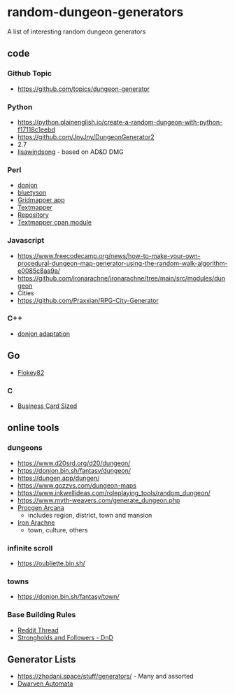 # random-dungeon-generators
A list of interesting random dungeon generators

## code
### Github Topic
- https://github.com/topics/dungeon-generator

### Python
- https://python.plainenglish.io/create-a-random-dungeon-with-python-f17118c1eebd
- https://github.com/JnyJny/DungeonGenerator2
- 2.7
 - [lisawindsong](https://github.com/lisawindsong/DungeonCreator) - based on AD&D DMG
### Perl
- [donjon](https://donjon.bin.sh/code/dungeon/)
- [bluetyson](https://github.com/bluetyson/donjonrp/blob/master/dungeon/dungeon.pl) 
- [Gridmapper app](https://alexschroeder.ch/cgit/gridmapper/about/)
 - [Textmapper](https://campaignwiki.org/text-mapper/gridmapper?type=square)
 - [Repository](https://alexschroeder.ch/software/Gridmapper)
- [Textmapper cpan module](https://metacpan.org/pod/Game::TextMapper::Command::random)

### Javascript
- https://www.freecodecamp.org/news/how-to-make-your-own-procedural-dungeon-map-generator-using-the-random-walk-algorithm-e0085c8aa9a/
- https://github.com/ironarachne/ironarachne/tree/main/src/modules/dungeon
- Cities
 - https://github.com/Praxxian/RPG-City-Generator


### C++
- [donjon adaptation](https://github.com/ehei1/donjon)

## Go
- [Flokey82](https://github.com/Flokey82/go-dungeon)

### C
- [Business Card Sized](https://gist.github.com/munificent/b1bcd969063da3e6c298be070a22b604)

## online tools
### dungeons
- https://www.d20srd.org/d20/dungeon/
- https://donjon.bin.sh/fantasy/dungeon/
- https://dungen.app/dungen/
- https://www.gozzys.com/dungeon-maps
- https://www.inkwellideas.com/roleplaying_tools/random_dungeon/
- https://www.myth-weavers.com/generate_dungeon.php
- [Procgen Arcana](https://watabou.github.io/)
    - includes region, district, town and mansion
- [Iron Arachne](https://www.ironarachne.com/#/fantasy/dungeon)
     - town, culture, others 

### infinite scroll
- https://oubliette.bin.sh/

### towns
- https://donjon.bin.sh/fantasy/town/

### Base Building Rules
- [Reddit Thread](https://www.reddit.com/r/RPGdesign/comments/brvv5c/games_with_good_basebuilding_rules/)
- [Strongholds and Followers - DnD](https://shop.mcdmproductions.com/en-au/products/strongholds-followers-pdf)


## Generator Lists
- https://zhodani.space/stuff/generators/ - Many and assorted
- [Dwarven Automata](https://www.dwarvenautomata.com/)

